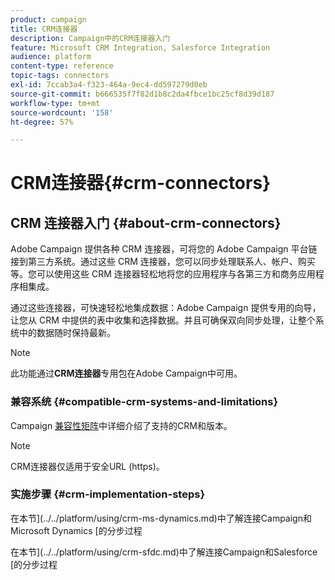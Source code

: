 ```yaml
---
product: campaign
title: CRM连接器
description: Campaign中的CRM连接器入门
feature: Microsoft CRM Integration, Salesforce Integration
audience: platform
content-type: reference
topic-tags: connectors
exl-id: 7ccab3a4-f323-464a-9ec4-dd597279d0eb
source-git-commit: b666535f7f82d1b8c2da4fbce1bc25cf8d39d187
workflow-type: tm+mt
source-wordcount: '158'
ht-degree: 57%

---
```


# CRM连接器{#crm-connectors}



## CRM 连接器入门 {#about-crm-connectors}

Adobe Campaign 提供各种 CRM 连接器，可将您的 Adobe Campaign 平台链接到第三方系统。通过这些 CRM 连接器，您可以同步处理联系人、帐户、购买等。您可以使用这些 CRM 连接器轻松地将您的应用程序与各第三方和商务应用程序相集成。

通过这些连接器，可快速轻松地集成数据：Adobe Campaign 提供专用的向导，让您从 CRM 中提供的表中收集和选择数据。并且可确保双向同步处理，让整个系统中的数据随时保持最新。

>[!NOTE]
>
>此功能通过&#x200B;**CRM连接器**&#x200B;专用包在Adobe Campaign中可用。


### 兼容系统 {#compatible-crm-systems-and-limitations}

Campaign [兼容性矩阵](../../rn/using/compatibility-matrix.md)中详细介绍了支持的CRM和版本。

>[!NOTE]
>
>CRM连接器仅适用于安全URL (https)。

### 实施步骤 {#crm-implementation-steps}

在本节](../../platform/using/crm-ms-dynamics.md)中了解连接Campaign和Microsoft Dynamics [的分步过程


在本节](../../platform/using/crm-sfdc.md)中了解连接Campaign和Salesforce [的分步过程
